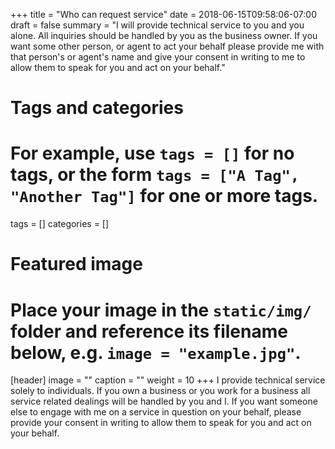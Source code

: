 +++
title = "Who can request service"
date = 2018-06-15T09:58:06-07:00
draft = false
summary = "I will provide technical service to you and you alone. All inquiries should be handled by you as the business owner. If you want some other person, or agent to act your behalf please provide me with that person's or agent's name and give your consent in writing to me to allow them to speak for you and act on your behalf."

# Tags and categories
# For example, use `tags = []` for no tags, or the form `tags = ["A Tag", "Another Tag"]` for one or more tags.
tags = []
categories = []

# Featured image
# Place your image in the `static/img/` folder and reference its filename below, e.g. `image = "example.jpg"`.
[header]
image = ""
caption = ""
weight = 10
+++
I provide technical service solely to individuals. If you own a business or you work for a business all service related dealings will be handled by you and I. If you want someone else to engage with me on a service in question on your behalf, please provide your consent in writing to allow them to speak for you and act on your behalf.
